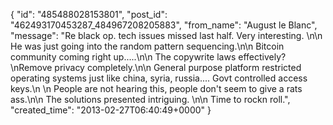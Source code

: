  {
   "id": "485488028153801",
   "post_id": "462493170453287_484967208205883",
   "from_name": "August le Blanc",
   "message": "Re black op.  tech issues missed last half.  Very interesting.  \n\n    He was just going into the random pattern sequencing.\n\n     Bitcoin  community coming right up.....\n\n      The copywrite laws effectively? \nRemove privacy completely.\n\n     General purpose platform restricted operating systems just like china, syria, russia.... Govt  controlled  access keys.\n \n     People are not hearing this, people don't seem to give a rats ass.\n\n    The solutions presented  intriguing. \n\n      Time to rockn roll.",
   "created_time": "2013-02-27T06:40:49+0000"
 }
